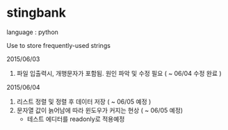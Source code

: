 # stingbank

language : python

Use to store frequently-used strings

2015/06/03 

1. 파일 입출력시, 개행문자가 포함됨. 원인 파악 및 수정 필요 ( ~ 06/04 수정 완료 )

2015/06/04

1. 리스트 정렬 및 정렬 후 데이터 저장 ( ~ 06/05 예정 )
2. 문자열 값이 늙어남에 따라 윈도우가 커지는 현상 ( ~ 06/05 예정)
   - 테스트 에디터를 readonly로 적용예정
